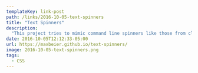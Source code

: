```yaml
---
templateKey: link-post
path: /links/2016-10-05-text-spinners
title: "Text Spinners"
description:
  "This project tries to mimic command line spinners like those from cli-spinners (where most of them are taken from) and bring them to the web."
date: 2016-10-05T12:12:33-05:00
url: https://maxbeier.github.io/text-spinners/
image: 2016-10-05-text-spinners.png
tags:
  - CSS
---
```

